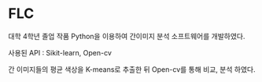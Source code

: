 # FLC

대학 4학년 졸업 작품
Python을 이용하여 간이미지 분석 소프트웨어를 개발하였다.

사용된 API : Sikit-learn, Open-cv

간 이미지들의 평균 색상을 K-means로 추출한 뒤 Open-cv를 통해 비교, 분석 하였다.
